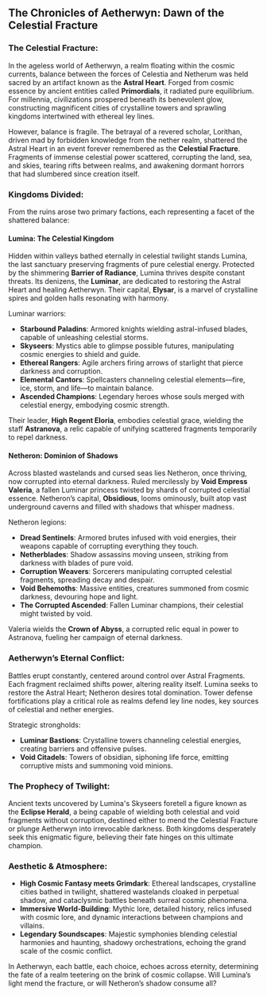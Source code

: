 ## The Chronicles of Aetherwyn: Dawn of the Celestial Fracture

### The Celestial Fracture:

In the ageless world of Aetherwyn, a realm floating within the cosmic currents, balance between the forces of Celestia and Netherum was held sacred by an artifact known as the **Astral Heart**. Forged from cosmic essence by ancient entities called **Primordials**, it radiated pure equilibrium. For millennia, civilizations prospered beneath its benevolent glow, constructing magnificent cities of crystalline towers and sprawling kingdoms intertwined with ethereal ley lines.

However, balance is fragile. The betrayal of a revered scholar, Lorithan, driven mad by forbidden knowledge from the nether realm, shattered the Astral Heart in an event forever remembered as the **Celestial Fracture**. Fragments of immense celestial power scattered, corrupting the land, sea, and skies, tearing rifts between realms, and awakening dormant horrors that had slumbered since creation itself.

### Kingdoms Divided:

From the ruins arose two primary factions, each representing a facet of the shattered balance:

#### Lumina: The Celestial Kingdom

Hidden within valleys bathed eternally in celestial twilight stands Lumina, the last sanctuary preserving fragments of pure celestial energy. Protected by the shimmering **Barrier of Radiance**, Lumina thrives despite constant threats. Its denizens, the **Luminar**, are dedicated to restoring the Astral Heart and healing Aetherwyn. Their capital, **Elysar**, is a marvel of crystalline spires and golden halls resonating with harmony.

Luminar warriors:

- **Starbound Paladins**: Armored knights wielding astral-infused blades, capable of unleashing celestial storms.
- **Skyseers**: Mystics able to glimpse possible futures, manipulating cosmic energies to shield and guide.
- **Ethereal Rangers**: Agile archers firing arrows of starlight that pierce darkness and corruption.
- **Elemental Cantors**: Spellcasters channeling celestial elements—fire, ice, storm, and life—to maintain balance.
- **Ascended Champions**: Legendary heroes whose souls merged with celestial energy, embodying cosmic strength.

Their leader, **High Regent Eloria**, embodies celestial grace, wielding the staff **Astranova**, a relic capable of unifying scattered fragments temporarily to repel darkness.

#### Netheron: Dominion of Shadows

Across blasted wastelands and cursed seas lies Netheron, once thriving, now corrupted into eternal darkness. Ruled mercilessly by **Void Empress Valeria**, a fallen Luminar princess twisted by shards of corrupted celestial essence. Netheron’s capital, **Obsidious**, looms ominously, built atop vast underground caverns and filled with shadows that whisper madness.

Netheron legions:

- **Dread Sentinels**: Armored brutes infused with void energies, their weapons capable of corrupting everything they touch.
- **Netherblades**: Shadow assassins moving unseen, striking from darkness with blades of pure void.
- **Corruption Weavers**: Sorcerers manipulating corrupted celestial fragments, spreading decay and despair.
- **Void Behemoths**: Massive entities, creatures summoned from cosmic darkness, devouring hope and light.
- **The Corrupted Ascended**: Fallen Luminar champions, their celestial might twisted by void.

Valeria wields the **Crown of Abyss**, a corrupted relic equal in power to Astranova, fueling her campaign of eternal darkness.

### Aetherwyn’s Eternal Conflict:

Battles erupt constantly, centered around control over Astral Fragments. Each fragment reclaimed shifts power, altering reality itself. Lumina seeks to restore the Astral Heart; Netheron desires total domination. Tower defense fortifications play a critical role as realms defend ley line nodes, key sources of celestial and nether energies.

Strategic strongholds:

- **Luminar Bastions**: Crystalline towers channeling celestial energies, creating barriers and offensive pulses.
- **Void Citadels**: Towers of obsidian, siphoning life force, emitting corruptive mists and summoning void minions.

### The Prophecy of Twilight:

Ancient texts uncovered by Lumina's Skyseers foretell a figure known as the **Eclipse Herald**, a being capable of wielding both celestial and void fragments without corruption, destined either to mend the Celestial Fracture or plunge Aetherwyn into irrevocable darkness. Both kingdoms desperately seek this enigmatic figure, believing their fate hinges on this ultimate champion.

### Aesthetic & Atmosphere:

- **High Cosmic Fantasy meets Grimdark**: Ethereal landscapes, crystalline cities bathed in twilight, shattered wastelands cloaked in perpetual shadow, and cataclysmic battles beneath surreal cosmic phenomena.
- **Immersive World-Building**: Mythic lore, detailed history, relics infused with cosmic lore, and dynamic interactions between champions and villains.
- **Legendary Soundscapes**: Majestic symphonies blending celestial harmonies and haunting, shadowy orchestrations, echoing the grand scale of the cosmic conflict.

In Aetherwyn, each battle, each choice, echoes across eternity, determining the fate of a realm teetering on the brink of cosmic collapse. Will Lumina’s light mend the fracture, or will Netheron’s shadow consume all?
